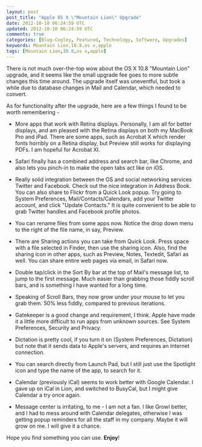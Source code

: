 ```yaml
---           
layout: post
post_title: "Apple OS X \"Mountain Lion\" Upgrade"
date: 2012-10-10 06:24:59 UTC
updated: 2012-10-10 06:24:59 UTC
comments: true
categories: [Blog-Cogley, Featured, Technology, Software, Upgrades]
keywords: Mountain Lion,10.8,os x,apple
tags: [Mountain Lion,10.8,os x,apple]
---
```

 


There is not much over-the-top wow about the OS X 10.8 "Mountain Lion" upgrade, and it seems like the small upgrade fee goes to more subtle changes this time around. The upgrade itself was uneventful, but took a while due to database changes in Mail and Calendar, which needed to convert.




As for functionality after the upgrade, here are a few things I found to be worth remembering - 


- More apps that work with Retina displays. Personally, I am all for better displays, and am pleased with the Retina displays on both my MacBook Pro and iPad. There are some apps, such as Acrobat X which render fonts horribly on a Retina display, but Preview still works for displaying PDFs. I am hopeful for Acrobat XI.

- Safari finally has a combined address and search bar, like Chrome, and also lets you pinch-in to make the open tabs act like on iOS. 

- Really solid integration between the OS and social networking services Twitter and Facebook. Check out the nice integration in Address Book. You can also share to Flickr from a Quick Look popup. Try going to System Preferences, Mail/Contacts/Calendars, add your Twitter account, and click "Update Contacts." It is quite convenient to be able to grab Twitter handles and Facebook profile photos. 

- You can rename files from some apps now. Notice the drop down menu to the right of the file name, in say, Preview.

- There are Sharing actions you can take from Quick Look. Press space with a file selected in Finder, then use the sharing icon. Also, find the sharing icon in other apps, such as Preview, Notes, Textedit, Safari as well. You can share entire web pages via email, in Safari now. 

- Double tap/click in the Sort By bar at the top of Mail's message list, to jump to the first message. Much easier than grabbing those fiddly scroll bars, and is something I have wanted for a long time. 

- Speaking of Scroll Bars, they now grow under your mouse to let you grab them. 50% less fiddly, compared to previous iterations. 

- Gatekeeper is a good change and requirement, I think. Apple have made it a little more difficult to run apps from unknown sources. See System Preferences, Security and Privacy. 

- Dictation is pretty cool, if you turn it on (System Preferences, Dictation) but note that it sends data to Apple's servers, and requires an Internet connection. 

- You can search directly from Launch Pad, but I still just use the Spotlight icon and type the name of the app, to search for it. 

- Calendar (previously iCal) seems to work better with Google Calendar. I gave up on iCal in Lion, and switched to BusyCal, but I might give Calendar a try once again. 

- Message center is irritating, to me - I am not a fan. I like Growl better, and I had to mess around with Calendar delegates, otherwise I was getting popup reminders for all the staff in my company. Maybe it will grow on me. I will give it a chance. 



Hope you find something you can use. **Enjoy**!


